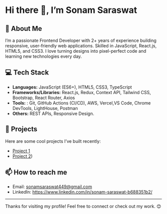 # Hi there 👋, I’m Sonam Saraswat

## 🚀 About Me
I’m a passionate Frontend Developer with 2+ years of experience building responsive, user-friendly web applications. Skilled in JavaScript, React.js, HTML5, and CSS3. I love turning designs into pixel-perfect code and learning new technologies every day.

## 💻 Tech Stack
- **Languages:** JavaScript (ES6+), HTML5, CSS3, TypeScript
- **Frameworks/Libraries:** React.js, Redux, Context API, Tailwind CSS, Bootstrap, React Router, Axios
- **Tools:** : Git, GitHub Actions (CI/CD), AWS, Vercel,VS Code, Chrome DevTools, LightHouse, Postman
- **Others:** REST APIs, Responsive Design. 

## 🌟 Projects
Here are some cool projects I’ve built recently:
- [Project 1](https://docto-sonam-saraswats-projects.vercel.app/) 
- [Project 2](https://food-delivery-ten-tau.vercel.app/)) 

## 📫 How to reach me
- Email: sonamsaraswat449@gmail.com
- LinkedIn: https://www.linkedin.com/in/sonam-saraswat-b688351b2/
---

Thanks for visiting my profile! Feel free to connect or check out my work. 😊
